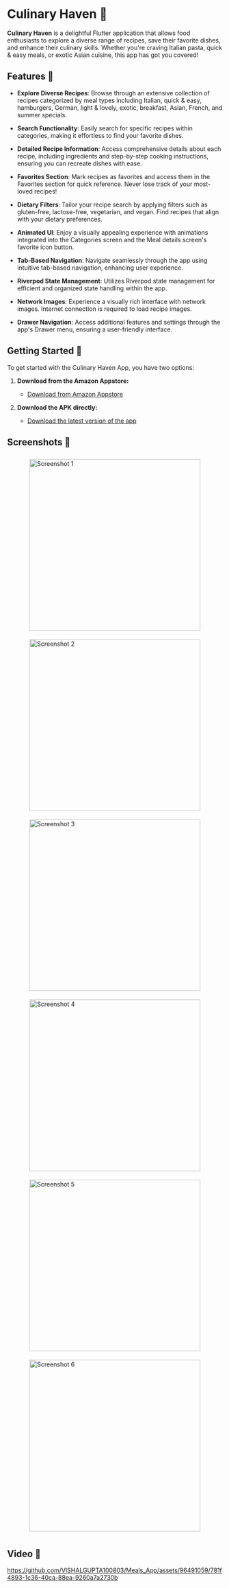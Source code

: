 # Culinary Haven 🍲



**Culinary Haven** is a delightful Flutter application that allows food enthusiasts to explore a diverse range of recipes, save their favorite dishes, and enhance their culinary skills. Whether you're craving Italian pasta, quick & easy meals, or exotic Asian cuisine, this app has got you covered!

## Features 🌟

- **Explore Diverse Recipes**: Browse through an extensive collection of recipes categorized by meal types including Italian, quick & easy, hamburgers, German, light & lovely, exotic, breakfast, Asian, French, and summer specials.

- **Search Functionality**: Easily search for specific recipes within categories, making it effortless to find your favorite dishes.

- **Detailed Recipe Information**: Access comprehensive details about each recipe, including ingredients and step-by-step cooking instructions, ensuring you can recreate dishes with ease.

- **Favorites Section**: Mark recipes as favorites and access them in the Favorites section for quick reference. Never lose track of your most-loved recipes!

- **Dietary Filters**: Tailor your recipe search by applying filters such as gluten-free, lactose-free, vegetarian, and vegan. Find recipes that align with your dietary preferences.

- **Animated UI**: Enjoy a visually appealing experience with animations integrated into the Categories screen and the Meal details screen's favorite icon button.

- **Tab-Based Navigation**: Navigate seamlessly through the app using intuitive tab-based navigation, enhancing user experience.

- **Riverpod State Management**: Utilizes Riverpod state management for efficient and organized state handling within the app.

- **Network Images**: Experience a visually rich interface with network images. Internet connection is required to load recipe images.

- **Drawer Navigation**: Access additional features and settings through the app's Drawer menu, ensuring a user-friendly interface.

## Getting Started 🚀

To get started with the Culinary Haven App, you have two options:

1. **Download from the Amazon Appstore:**
   - [Download from Amazon Appstore](https://www.amazon.com/gp/product/B0D7M91WND)

2. **Download the APK directly:**
   - [Download the latest version of the app](https://github.com/VISHALGUPTA100803/Culinary_Haven/releases/tag/v1.0.0)


## Screenshots 📸

<div style="display:flex; flex-wrap: wrap; justify-content: center;">
  <img src="https://github.com/VISHALGUPTA100803/Meals_App/assets/96491059/04762b61-6d40-48cc-9f54-48d5471bc7e0" alt="Screenshot 1" width="400" style="margin: 10px;"/>
  <img src="https://github.com/VISHALGUPTA100803/Meals_App/assets/96491059/7a8f3fa1-0ee1-4176-bfd4-b2736f6faae3" alt="Screenshot 2" width="400" style="margin: 10px;"/>
</div>

<div style="display:flex; flex-wrap: wrap; justify-content: center;">
  <img src="https://github.com/VISHALGUPTA100803/Meals_App/assets/96491059/e8a97439-5ee6-474d-bcdc-a1ff9c6dd3c8" alt="Screenshot 3" width="400" style="margin: 10px;"/>
  <img src="https://github.com/VISHALGUPTA100803/Meals_App/assets/96491059/e9ac21cb-d16c-4698-96b4-b72cc9022a8c" alt="Screenshot 4" width="400" style="margin: 10px;"/>
</div>

<div style="display:flex; flex-wrap: wrap; justify-content: center;">
  <img src="https://github.com/VISHALGUPTA100803/Meals_App/assets/96491059/1e8136cc-a579-45d4-bbef-e38e96899758" alt="Screenshot 5" width="400" style="margin: 10px;"/>
  <img src="https://github.com/VISHALGUPTA100803/Meals_App/assets/96491059/a0742e53-efbe-4892-9a56-465079f331cb" alt="Screenshot 6" width="400" style="margin: 10px;"/>
</div>




## Video 📸










https://github.com/VISHALGUPTA100803/Meals_App/assets/96491059/781f4893-1c36-40ca-88ea-9260a7a2730b




